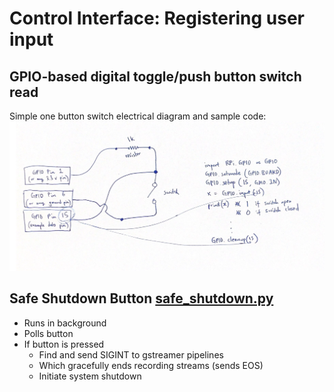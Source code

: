 # Control Interface: Registering user input

## GPIO-based digital toggle/push button switch read

Simple one button switch electrical diagram and sample code:
![](jetson-gpio-basic.png)

## Safe Shutdown Button [safe_shutdown.py](safe_shutdown.py)
+ Runs in background
+ Polls button 
+ If button is pressed
  + Find and send SIGINT to gstreamer pipelines
  + Which gracefully ends recording streams (sends EOS)
  + Initiate system shutdown
